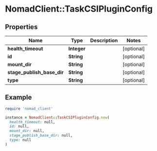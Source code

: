 # NomadClient::TaskCSIPluginConfig

## Properties

| Name | Type | Description | Notes |
| ---- | ---- | ----------- | ----- |
| **health_timeout** | **Integer** |  | [optional] |
| **id** | **String** |  | [optional] |
| **mount_dir** | **String** |  | [optional] |
| **stage_publish_base_dir** | **String** |  | [optional] |
| **type** | **String** |  | [optional] |

## Example

```ruby
require 'nomad_client'

instance = NomadClient::TaskCSIPluginConfig.new(
  health_timeout: null,
  id: null,
  mount_dir: null,
  stage_publish_base_dir: null,
  type: null
)
```


